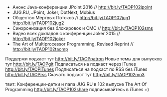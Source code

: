 
+ Анонс Java-конференции JPoint 2016 // http://bit.ly/TAOP102jpoint
+ JUG.RU, JPoint, Joker, DotNext, Mobius
+ Общество Мертвых Потоков // http://bit.ly/TAOP102jug1 http://bit.ly/TAOP102jug2
+ Синхронизация без блокировок и СМС // http://bit.ly/TAOP102sms
+ Видео всех докладов с конференции Joker 2015 // http://bit.ly/TAOP102joker
+ The Art of Multiprocessor Programming, Revised Reprint // http://bit.ly/TAOP102taomp

Поддержи подкаст тут http://bit.ly/TAOPpatron
Новые темы для выпусков тут http://bit.ly/TAOPgit
Подписаться на подкаст через iTunes http://bit.ly/TAOPiTunes
Подписаться на подкаст по RSS без iTunes http://bit.ly/TAOPrss
Скачать подкаст тут http://bit.ly/TAOP102mp3


твит: 
Конференции-детки и папа JUG.RU в 102 выпуске The Art Of Programming http://bit.ly/TAOP102share подписывайтесь в iTunes +)